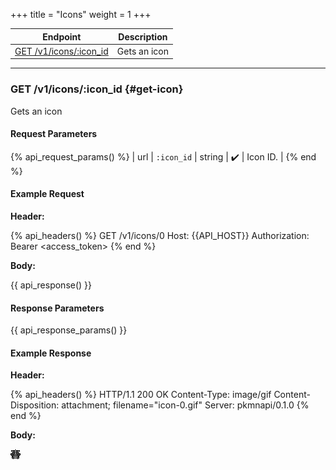 +++
title = "Icons"
weight = 1
+++

| Endpoint                            | Description  |
|-------------------------------------|--------------|
| [GET /v1/icons/:icon_id](#get-icon) | Gets an icon |

---

### GET /v1/icons/:icon_id {#get-icon}

Gets an icon

#### Request Parameters

{% api_request_params() %}
| url | `:icon_id` | string | ✔️ | Icon ID. |
{% end %}

#### Example Request

**Header:**

{% api_headers() %}
GET /v1/icons/0
Host: {{API_HOST}}
Authorization: Bearer <access_token>
{% end %}

**Body:**

{{ api_response() }}

#### Response Parameters

{{ api_response_params() }}

#### Example Response

**Header:**

{% api_headers() %}
HTTP/1.1 200 OK
Content-Type: image/gif
Content-Disposition: attachment; filename="icon-0.gif"
Server: pkmnapi/0.1.0
{% end %}

**Body:**

![icon-0.gif](/img/response/icon-0.gif)
